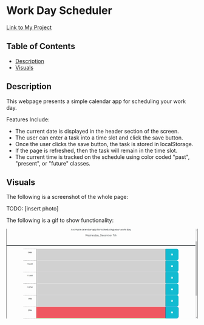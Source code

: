 # Work Day Scheduler
[Link to My Project](https://zoerorvig.github.io/work-day-scheduler/)

## Table of Contents
- [Description](#description)
- [Visuals](#visuals)

## Description 
This webpage presents a simple calendar app for scheduling your work day.

Features Include:
- The current date is displayed in the header section of the screen. 
- The user can enter a task into a time slot and click the save button. 
- Once the user clicks the save button, the task is stored in localStorage.
- If the page is refreshed, then the task will remain in the time slot. 
- The current time is tracked on the schedule using color coded "past", "present", or "future" classes. 

## Visuals 

The following is a screenshot of the whole page:

TODO: [insert photo]

The following is a gif to show functionality:

![screenshot](./images/work-day-scheduler.gif)





